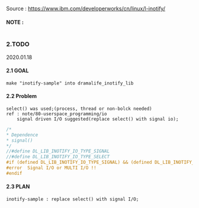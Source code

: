 Source : https://www.ibm.com/developerworks/cn/linux/l-inotify/


#### NOTE : 
```
```

### 2.TODO
2020.01.18

#### 2.1 GOAL
```
make "inotify-sample" into dramalife_inotify_lib
```
#### 2.2 Problem
```
select() was used;(process, thread or non-bolck needed)
ref : note/80-userspace_programming/io
	signal driven I/O suggested(replace select() with signal io);

```
```c
/*
* Dependence
* signal()
*/
//#define DL_LIB_INOTIFY_IO_TYPE_SIGNAL
//#define DL_LIB_INOTIFY_IO_TYPE_SELECT
#if (defined DL_LIB_INOTIFY_IO_TYPE_SIGNAL) && (defined DL_LIB_INOTIFY_IO_TYPE_SELECT)
#error	Signal I/O or MULTI I/O !!
#endif

```
#### 2.3 PLAN
```
inotify-sample : replace select() with signal I/O;


```
